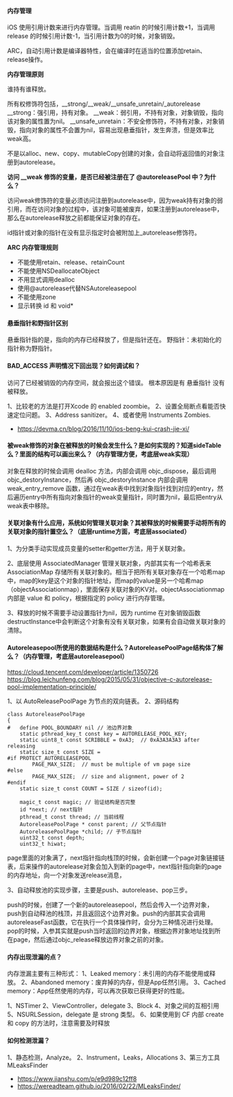 #### 内存管理

iOS 使用引用计数来进行内存管理。当调用 reatin 的时候引用计数+1，当调用release 的时候引用计数-1，当引用计数为0的时候，对象销毁。

ARC，自动引用计数是编译器特性，会在编译时在适当的位置添加retain、release操作。

**内存管理原则**

谁持有谁释放。

所有权修饰符包括，__strong/__weak/__unsafe_unretain/_autorelease
__strong：强引用，持有对象。
__weak：弱引用，不持有对象，对象销毁，指向该对象的属性置为nil。
__unsafe_unretain：不安全修饰符，不持有对象，对象销毁，指向对象的属性不会置为nil，容易出现悬垂指针，发生奔溃，但是效率比weak高。

不是以alloc、new、copy、mutableCopy创建的对象，会自动将返回值的对象注册到autorelease。

**访问 __weak 修饰的变量，是否已经被注册在了 @autoreleasePool 中？为什么？**

访问weak修饰符的变量必须访问注册到autorelease中，因为weak持有对象的弱引用，而在访问对象的过程中，该对象可能被废弃，如果注册到autorelease中，那么在autorelease释放之前都能保证对象的存在。

id指针或对象的指针在没有显示指定时会被附加上_autorelease修饰符。

**ARC 内存管理规则**

+ 不能使用retain、release、retainCount
+ 不能使用NSDeallocateObject
+ 不用显式调用dealloc
+ 使用@autorelease代替NSAutoreleasepool
+ 不能使用zone
+ 显示转换 id 和 void*

#### 悬垂指针和野指针区别

悬垂指针指的是，指向的内存已经释放了，但是指针还在。
野指针：未初始化的指针称为野指针。

#### BAD_ACCESS 声明情况下回出现？如何调试和？

访问了已经被销毁的内存空间，就会报出这个错误。 根本原因是有 悬垂指针 没有被释放。

1、比较老的方法是打开Xcode 的 enabled zoombie。
2、设置全局断点看能否快速定位问题。
3、Address sanitizer。
4、或者使用 Instruments Zombies.

+ https://devma.cn/blog/2016/11/10/ios-beng-kui-crash-jie-xi/

#### 被weak修饰的对象在被释放的时候会发生什么？是如何实现的？知道sideTable么？里面的结构可以画出来么？（内存管理方便，考底层weak实现）

对象在释放的时候会调用 dealloc 方法，内部会调用 objc_dispose，最后调用 objc_destoryInstance，然后再 objc_destoryInstance 内部会调用 weak_entry_remove 函数，通过在weak表中找到对象指针找到对应的entry，然后遍历entry中所有指向对象指针的weak变量指针，同时置为nil，最后把entry从weak表中移除。

#### 关联对象有什么应用，系统如何管理关联对象？其被释放的时候需要手动将所有的关联对象的指针置空么？（底层runtime方面，考底层associated）

1、为分类手动实现成员变量的setter和getter方法，用于关联对象。

2、底层使用 AssociatedManager 管理关联对象，内部其实有一个哈希表来 AssociationMap 存储所有关联对象的。相当于把所有关联对象存在一个哈希map中，map的key是这个对象的指针地址，而map的value是另一个哈希map（objectAssociationmap），里面保存关联对象的KV对。objectAssociationmap 内部是 value 和 policy，根据指定的 policy 进行内存管理。

3、释放的时候不需要手动设置指针为nil，因为 runtime 在对象销毁函数destructInstance中会判断这个对象有没有关联对象，如果有会自动做关联对象的清除。

#### Autoreleasepool所使用的数据结构是什么？AutoreleasePoolPage结构体了解么？（内存管理，考底层autoreleasepool）

https://cloud.tencent.com/developer/article/1350726
https://blog.leichunfeng.com/blog/2015/05/31/objective-c-autorelease-pool-implementation-principle/

1、以 AutoReleasePoolPage 为节点的双向链表。
2、源码结构

```
class AutoreleasePoolPage 
{
#   define POOL_BOUNDARY nil // 池边界对象
    static pthread_key_t const key = AUTORELEASE_POOL_KEY;
    static uint8_t const SCRIBBLE = 0xA3;  // 0xA3A3A3A3 after releasing
    static size_t const SIZE = 
#if PROTECT_AUTORELEASEPOOL
        PAGE_MAX_SIZE;  // must be multiple of vm page size
#else
        PAGE_MAX_SIZE;  // size and alignment, power of 2
#endif
    static size_t const COUNT = SIZE / sizeof(id);

    magic_t const magic; // 验证结构是否完整
    id *next; // next指针
    pthread_t const thread; // 当前线程
    AutoreleasePoolPage * const parent; // 父节点指针
    AutoreleasePoolPage *child; // 子节点指针
    uint32_t const depth;
    uint32_t hiwat;
```

page里面的对象满了，next指针指向栈顶的时候，会新创建一个page对象链接链表，后来操作的autorelease对象会加入到新的page中，next指针指向新的page的内存地址，向一个对象发送release消息，

3、自动释放池的实现步骤，主要是push、autorelease、pop三步。

push的时候，创建了一个新的autoreleasepool，然后会传入一个边界对象，push到自动释池的栈顶，并且返回这个边界对象。push的内部其实会调用autoreleaseFast函数，它在执行一个具体操作时，会分为三种情况进行处理。
pop的时候，入参其实就是push当时返回的边界对象，根据边界对象地址找到所在page，然后通过objc_release释放边界对象之前的对象。

#### 内存出现泄漏的点？

内存泄漏主要有三种形式：
1、Leaked memory：未引用的内存不能使用或释放。
2、Abandoned memory：废弃掉的内存，但是App任然引用。
3、Cached memory：App任然使用的内存，可以再次获取已获得更好的性能。

1、NSTimer
2、ViewController，delegate
3、Block
4、对象之间的互相引用
5、NSURLSession，delegate 是 strong 类型。
6、如果使用到 CF 内部 create 和 copy 的方法时，注意需要及时释放

#### 如何检测泄漏？

1、静态检测，Analyze。
2、Instrument，Leaks，Allocations
3、第三方工具 MLeaksFinder

+ https://www.jianshu.com/p/e9d989c12ff8
+ https://wereadteam.github.io/2016/02/22/MLeaksFinder/